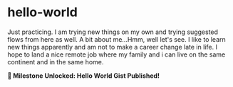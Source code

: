 # hello-world
Just practicing. I am trying new things on my own and trying suggested flows from here as well.
A bit about me...Hmm, well let's see. I like to learn new things apparently and am not to make a career change late in life. I hope to land a nice remote job where my family and i can live on the same continent and in the same home.
<p><strong>🎉 Milestone Unlocked: Hello World Gist Published!</strong></p>
